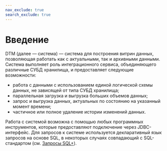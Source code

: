 ```yaml
---
nav_exclude: true
search_exclude: true
---
```


# Введение

DTM (далее — система) — система для построения витрин данных, позволяющая работать как с актуальными, так и архивными данными.
Система выполняет роль интеграционного сервиса, объединяющего различные СУБД хранилища, и предоставляет следующие возможности:
*   работа с данными с использованием единой логической схемы данных, не зависящей от типа СУБД хранилища;   
*   параллельная загрузка и выгрузка больших объемов данных;   
*   запрос и выгрузка данных, актуальных по состоянию на указанный момент времени;  
*   частичное или полное удаление истории изменений данных.
    
Работа с системой возможна с помощью любых программных инструментов, которые предоставляют подключение через JDBC-интерфейс. 
Для запросов к системе используется декларативный язык запросов на основе SQL, в некоторых случаях совпадающий 
с SQL-стандартом (см. [Запросы SQL+](./Справочная_информация/Запросы_SQLplus/Запросы_SQLplus.md)).  